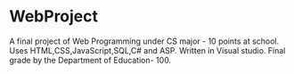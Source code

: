 # WebProject
A final project of Web Programming under CS major - 10 points at school. Uses HTML,CSS,JavaScript,SQL,C# and ASP. Written in Visual studio. Final grade by the Department of Education- 100.
